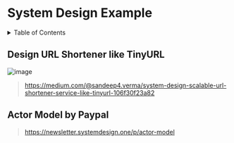 # System Design Example

<details>
<summary>
  Table of Contents
</summary>
 
1. [Design URL Shortener like TinyURL](#design-url-shortener-like-tinyurl)
</details>


## Design URL Shortener like TinyURL
![image](https://github.com/dhananjaya-poojari/Interview-preparation/assets/77887564/0dd75e15-0e98-4c2f-afd1-48ea71f19447)

> https://medium.com/@sandeep4.verma/system-design-scalable-url-shortener-service-like-tinyurl-106f30f23a82

## Actor Model by Paypal

> https://newsletter.systemdesign.one/p/actor-model
